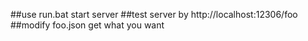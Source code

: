 ##use run.bat start server
##test server by http://localhost:12306/foo
##modify foo.json get what you want